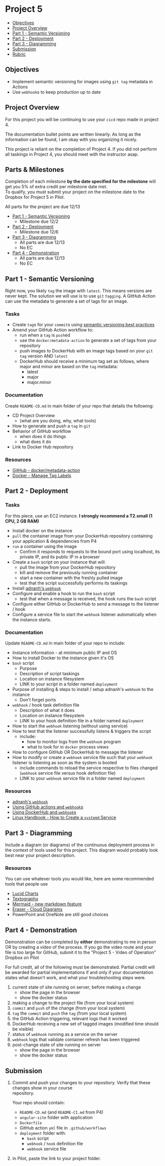 # Project 5

- [Objectives](#Objectives)
- [Project Overview](#Project-Overview)
- [Part 1 - Semantic Versioning](#part-1---semantic-versioning)
- [Part 2 - Deployment](#Part-3---Deployment)
- [Part 3 - Diagramming](#Part-4---Diagramming)
- [Submission](#Submission)
- [Rubric](Rubric.md)

## Objectives

- Implement semantic versioning for images using `git tag` metadata in Actions
- Use `webhook`s to keep production up to date

## Project Overview

For this project you will be continuing to use your `cicd` repo made in project 4.

The documentation bullet points are written linearly.  As long as the information can be found, I am okay with you organizing it nicely.

This project is reliant on the completion of Project 4.  If you did not perform all taskings in Project 4, you should meet with the instructor asap.

## Parts & Milestones

Completion of each milestone **by the date specified for the milestone** will get you 5% of extra credit per milestone date met.  
To qualify, you must submit your project on the milestone date to the Dropbox for Project 5 in Pilot.

All parts for the project are due 12/13

- [Part 1 - Semantic Versioning](#Part-1---Semantic-Versioning)
  - Milestone due 12/2
- [Part 2 - Deployment](#Part-2---Deployment)
  - Milestone due 12/6
- [Part 3 - Diagramming](#Part-3---Diagramming)
  - All parts are due 12/13
  - No EC
- [Part 4 - Demonstration](#Part-4---Demonstration)
  - All parts are due 12/13
  - No EC

## Part 1 - Semantic Versioning

Right now, you likely `tag` the image with `latest`.  This means versions are never kept.  The solution we will use is to use `git` `tagging`.  A GitHub Action can use the metadata to generate a set of tags for an image.

### Tasks

- Create `tag`s for your `commit`s using [semantic versioning best practices](https://semver.org/)
- Amend your GitHub Action workflow to:
  - run when a `tag` is `push`ed
  - use the `docker/metadata-action` to generate a set of tags from your repository
  - push images to DockerHub with an image tags based on your `git` `tag` version AND `latest`
  - DockerHub should receive a minimum tag set as follows, where major and minor are based on the `tag` metadata:
      - latest
      - major
      - major.minor

### Documentation

Create `README-CD.md` in main folder of your repo that details the following:

- CD Project Overview
  - (what are you doing, why, what tools)
- How to generate and push a `tag` in `git`
- Behavior of GitHub workflow
  - when does it do things
  - what does it do
- Link to Docker Hub repository

### Resources

- [GitHub - docker/metadata-action](https://github.com/docker/metadata-action)
- [Docker - Manage Tag Labels](https://docs.docker.com/build/ci/github-actions/manage-tags-labels/)

## Part 2 - Deployment

### Tasks

For this piece, use an EC2 instance.  **I strongly recommend a T2.small (1 CPU, 2 GB RAM)**

- Install docker on the instance
- `pull` the container image from your DockerHub repository containing your application & dependencies from P4
- `run` a container using the image
  - Confirm it responds to requests to the bound port using localhost, its private IP, and its public IP in a browser
- Create a `bash` script on your instance that will:
  - pull the image from your DockerHub repository
  - kill and remove the previously running container
  - start a new container with the freshly pulled image
  - test that the script successfully performs its taskings
- Install [adnanh's `webhook`](https://github.com/adnanh/webhook)
- Configure and enable a hook to run the `bash` script
  - test that when a message is received, the hook runs the `bash` script
- Configure either GitHub or DockerHub to send a message to the listener / hook
- Configure a service file to start the `webhook` listener automatically when the instance starts.

### Documentation

Update `README-CD.md` in main folder of your repo to include:

- Instance information - at minimum public IP and OS
- How to install Docker to the instance given it's OS
- `bash` script
  - Purpose
  - Description of script taskings
  - Location on instance filesystem
  - LINK to your script in a folder named `deployment`
- Purpose of installing & steps to install / setup adnanh's `webhook` to the instance
  - Don't forget ports
- `webhook` / hook task definition file
  - Description of what it does
  - Location on instance filesystem
  - LINK to your hook definition file in a folder named `deployment`
- How to start the `webhook` listening (without using service)
- How to test that the listener successfully listens & triggers the script
  - include:
    - how to monitor logs from the `webhook` program
    - what to look for in `docker` process views
- How to configure GitHub OR DockerHub to message the listener 
- How to modify or create a `webhook` service file such that your `webhook` listener is listening as soon as the system is booted
  - include commands to reload the service respective to files changed (`webhook` service file versus hook definition file)
  - LINK to your `webhook` service file in a folder named `deployment`

### Resources

- [adnanh's `webhook`](https://github.com/adnanh/webhook)
- [Using GitHub actions and `webhook`s](https://levelup.gitconnected.com/automated-deployment-using-docker-github-actions-and-webhooks-54018fc12e32)
- [Using DockerHub and `webhook`s](https://blog.devgenius.io/build-your-first-ci-cd-pipeline-using-docker-github-actions-and-webhooks-while-creating-your-own-da783110e151)
- [Linux Handbook - How to Create a `systemd` Service](https://linuxhandbook.com/create-systemd-services/)

## Part 3 - Diagramming

Include a diagram (or diagrams) of the continuous deployment process in the context of tools used for this project. This diagram would probably look best near your project description.

### Resources

You can use whatever tools you would like, here are some recommended tools that people use

- [Lucid Charts](https://www.lucidchart.com/pages/)
- [Textographo](https://textografo.com/)
- [Mermaid - new markdown feature](https://github.blog/2022-02-14-include-diagrams-markdown-files-mermaid/)
- [Eraser - Cloud Diagrams](https://docs.tryeraser.com/docs/cloud-diagrams)
- PowerPoint and OneNote are still good choices

## Part 4 - Demonstration

Demonstration can be completed by **either** demonstrating to me in person OR by creating a *video* of the process.  If you go the video route and your file is too large for GitHub, submit it to the "Project 5 - Video of Operation" Dropbox on Pilot
  
For full credit, all of the following must be demonstrated.  Partial credit will be awarded for partial implementations if and only if your documentation states what doesn't work, and what your troubleshooting steps were.
1. current state of site running on server, before making a change
    - show the page in the browser
    - show the docker status
2. making a change to the project file (from your local system)
3. `commit` and `push` of the change (from your local system)
4. `tag` the `commit` and `push` the `tag` (from your local system)
5. the GitHub Action triggering, relevant logs that it worked
6. DockerHub receiving a new set of tagged images (modified time should be visible)
7. status of `webhook` running as a service on the server
8. `webhook` logs that validate container refresh has been triggered
9. post-change state of site running on server
    - show the page in the browser
    - show the docker status

## Submission

1. Commit and push your changes to your repository. Verify that these changes show in your course  
   repository.

    Your repo should contain:
    - `README-CD.md` (and `README-CI.md` from P4)
    - `angular-site` folder with application
    - `Dockerfile`
    - GitHub action `yml` file in `.github/workflows`
    - `deployment` folder with:
      - `bash` script
      - `webhook` / `hook` definition file
      - `webhook` service file

2. In Pilot, paste the link to your project folder.


